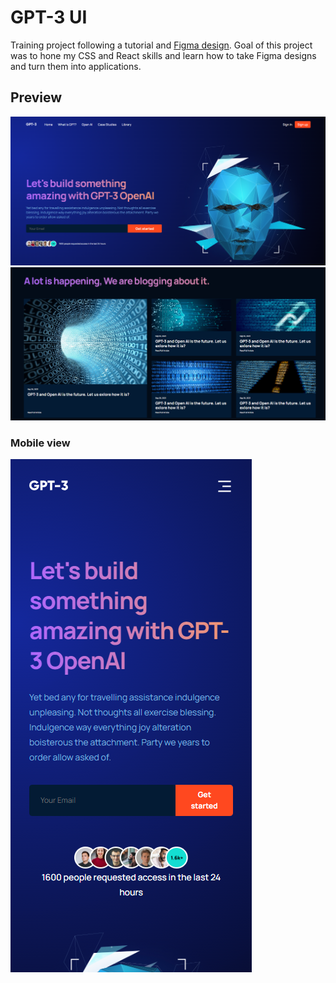 # GPT-3 UI

Training project following a tutorial and [Figma design](https://www.figma.com/file/lz9lLpFHMxHm2odnwM3R0z/gpt3?type=design&node-id=0-15&mode=design&t=yrOSgrl8j6Us5mfy-0). Goal of this project was to hone my CSS and React skills and learn how to take Figma designs and turn them into applications.

## Preview

<img src="src/assets/gpt3home.png"/>
<img src="src/assets/gpt3blog.png"/>

### Mobile view

<img src="src/assets/gpt3homemobile.png"/>
